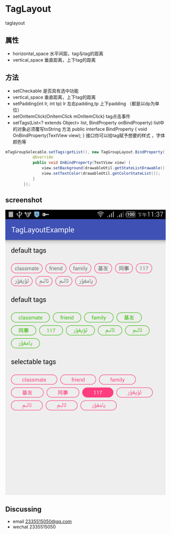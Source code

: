 # TagLayout
taglayout

属性
------------
* horizontal_space 水平间距，tag与tag的距离
* vertical_space 垂直距离，上下tag的距离

方法
------------
* setCheckable 是否具有选中功能
* vertical_space 垂直距离，上下tag的距离
* setPadding(int lr, int tp)  lr 左右padding,tp 上下padding （都是以dp为单位）
* setOnItemClick(OnItemClick mOnItemClick)   tag点击事件
* setTags(List<? extends Object> list, BindProperty onBindProperty)  list中的对象必须覆写toString 方法
 public interface BindProperty {
        void OnBindProperty(TextView view);
    }
    接口你可以给tag赋予想要的样式 ，字体颜色等
   
    
```java
mTagGroupSelecable.setTags(getList(), new TagGroupLayout.BindProperty() {
            @Override
            public void OnBindProperty(TextView view) {
                view.setBackground(drawableUtil.getStateListDrawable());
                view.setTextColor(drawableUtil.getColorStateList());
            }
        });
```

screenshot
------------

![](screenshot.png)

Discussing
---
* email 2335515050@qq.com
* wechat 2335515050
